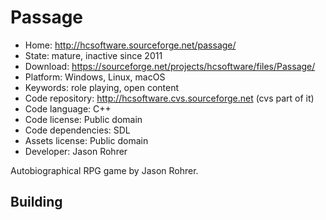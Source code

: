# Passage

- Home: http://hcsoftware.sourceforge.net/passage/
- State: mature, inactive since 2011
- Download: https://sourceforge.net/projects/hcsoftware/files/Passage/
- Platform: Windows, Linux, macOS
- Keywords: role playing, open content
- Code repository: http://hcsoftware.cvs.sourceforge.net (cvs part of it)
- Code language: C++
- Code license: Public domain
- Code dependencies: SDL
- Assets license: Public domain
- Developer: Jason Rohrer

Autobiographical RPG game by Jason Rohrer.

## Building
